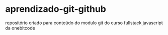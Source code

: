 # aprendizado-git-github
repositório criado para conteúdo do modulo git do curso fullstack javascript da onebitcode
